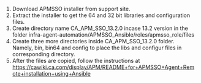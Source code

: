 1. Download APMSSO installer from support site.
2. Extract the installer to get the 64 and 32 bit libraries and configuration files.
3. Create directory name CA_APM_SSO_13.2.0 incase 13.2 version in the folder infra-agent-automation/APMSSO_Ansible/roles/apmsso_role/files
4. Create three more directories inside CA_APM_SSO_13.2.0 folder. Namely, bin, bin64 and config to place the libs and configur files in corresponding directory.
5. After the files are copied, follow the instructions at https://cawiki.ca.com/display/APM/README+for+APMSSO+Agent+Remote+installation+using+Ansible 
